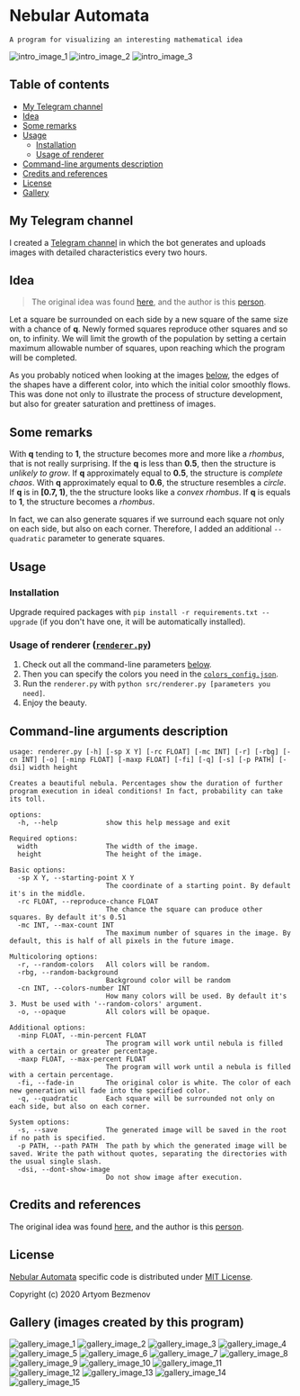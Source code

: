 # Nebular Automata

`A program for visualizing an interesting mathematical idea`

![intro_image_1](docs/README/intro_images/1.png)
![intro_image_2](docs/README/intro_images/2.png)
![intro_image_3](docs/README/intro_images/3.png)

## Table of contents

- [My Telegram channel](#my-telegram-channel)
- [Idea](#idea)
- [Some remarks](#some-remarks)
- [Usage](#usage)
  - [Installation](#installation)
  - [Usage of renderer](#usage-of-renderer-rendererpy)
- [Command-line arguments description](#command-line-arguments-description)
- [Credits and references](#credits-and-references)
- [License](#license)
- [Gallery](#gallery-images-created-by-this-program)

## My Telegram channel

I created a [Telegram channel](https://t.me/nebular_automata) in which the bot generates and uploads images with detailed characteristics every two hours.

## Idea

> The original idea was found [here](https://vk.com/math_dosug?w=wall-149993556_46382), and the author is this [person](https://vk.com/id504076319).

Let a square be surrounded on each side by a new square of the same size with a chance of **q**. Newly formed squares reproduce other squares and so on, to infinity.
We will limit the growth of the population by setting a certain maximum allowable number of squares, upon reaching which the program will be completed.

As you probably noticed when looking at the images [below](#gallery-images-created-by-this-program), the edges of the shapes have a different color, into which the initial color smoothly flows. This was done not only to illustrate the process of structure development, but also for greater saturation and prettiness of images.

## Some remarks

With **q** tending to **1**, the structure becomes more and more like a *rhombus*, that is not really surprising.
If the **q** is less than **0.5**, then the structure is *unlikely to grow*.
If **q** approximately equal to **0.5**, the structure is *complete chaos*.
With **q** approximately equal to **0.6**, the structure resembles a *circle*.
If **q** is in **\[0.7, 1)**, the the structure looks like a *convex rhombus*.
If **q** is equals to **1**, the structure becomes a *rhombus*.

In fact, we can also generate squares if we surround each square not only on each side, but also on each corner. Therefore, I added an additional `--quadratic` parameter to generate squares.

## Usage

### Installation

Upgrade required packages with `pip install -r requirements.txt --upgrade` (if you don't have one, it will be automatically installed).

### Usage of renderer ([`renderer.py`](src/renderer.py))

1. Check out all the command-line parameters [below](#command-line-arguments-description).
2. Then you can specify the colors you need in the [`colors_config.json`](configs/colors_config.json).
3. Run the `renderer.py` with `python src/renderer.py [parameters you need]`.
4. Enjoy the beauty.

## Command-line arguments description

```
usage: renderer.py [-h] [-sp X Y] [-rc FLOAT] [-mc INT] [-r] [-rbg] [-cn INT] [-o] [-minp FLOAT] [-maxp FLOAT] [-fi] [-q] [-s] [-p PATH] [-dsi] width height

Creates a beautiful nebula. Percentages show the duration of further program execution in ideal conditions! In fact, probability can take its toll.

options:
  -h, --help            show this help message and exit

Required options:
  width                 The width of the image.
  height                The height of the image.

Basic options:
  -sp X Y, --starting-point X Y
                        The coordinate of a starting point. By default it's in the middle.
  -rc FLOAT, --reproduce-chance FLOAT
                        The chance the square can produce other squares. By default it's 0.51
  -mc INT, --max-count INT
                        The maximum number of squares in the image. By default, this is half of all pixels in the future image.

Multicoloring options:
  -r, --random-colors   All colors will be random.
  -rbg, --random-background
                        Background color will be random
  -cn INT, --colors-number INT
                        How many colors will be used. By default it's 3. Must be used with '--random-colors' argument.
  -o, --opaque          All colors will be opaque.

Additional options:
  -minp FLOAT, --min-percent FLOAT
                        The program will work until nebula is filled with a certain or greater percentage.
  -maxp FLOAT, --max-percent FLOAT
                        The program will work until a nebula is filled with a certain percentage.
  -fi, --fade-in        The original color is white. The color of each new generation will fade into the specified color.
  -q, --quadratic       Each square will be surrounded not only on each side, but also on each corner.

System options:
  -s, --save            The generated image will be saved in the root if no path is specified.
  -p PATH, --path PATH  The path by which the generated image will be saved. Write the path without quotes, separating the directories with the usual single slash.
  -dsi, --dont-show-image
                        Do not show image after execution.
```

## Credits and references

The original idea was found [here](https://vk.com/math_dosug?w=wall-149993556_46382), and the author is this [person](https://vk.com/id504076319).

## License

[Nebular Automata](https://github.com/8nhuman8/nebular-automata) specific code is distributed under [MIT License](https://github.com/8nhuman8/nebular-automata/blob/master/LICENSE).

Copyright (c) 2020 Artyom Bezmenov

## Gallery (images created by this program)

![gallery_image_1](docs/README/1.png)
![gallery_image_2](docs/README/2.png)
![gallery_image_3](docs/README/3.png)
![gallery_image_4](docs/README/4.png)
![gallery_image_5](docs/README/5.png)
![gallery_image_6](docs/README/6.png)
![gallery_image_7](docs/README/7.png)
![gallery_image_8](docs/README/8.png)
![gallery_image_9](docs/README/9.png)
![gallery_image_10](docs/README/10.png)
![gallery_image_11](docs/README/11.png)
![gallery_image_12](docs/README/12.png)
![gallery_image_13](docs/README/13.png)
![gallery_image_14](docs/README/14.png)
![gallery_image_15](docs/README/15.png)
